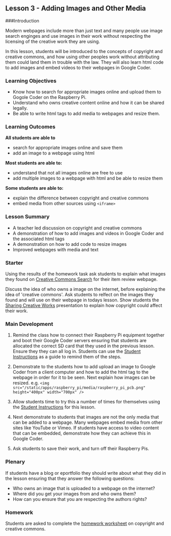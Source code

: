 ## Lesson 3 - Adding Images and Other Media

###Introduction

Modern webpages include more than just text and many people use image search enginges and use images in their work without respecting the licensing of the creative work they are using.

In this lesson, students will be introduced to the concepts of  copyright and creative commons, and how using other peoples work without attributing them could land them in trouble with the law. They will also learn html code to add images and embed videos to their webpages in Google Coder.

### Learning Objectives

- Know how to search for appropriate images online and upload them to Gogole Coder on the Raspberry Pi.
- Understand who owns creative content online and how it can be shared legally.
- Be able to write html tags to add media to webpages and resize them.


### Learning Outcomes

**All students are able to**

- search for appropriate images online and save them
- add an image to a webpage using html

**Most students are able to:**

- understand that not all images online are free to use
- add multiple images to a webpage with html and be able to resize them


**Some students are able to:**

- explain the difference between copyright and creative commons
- embed media from other sources using `<iframe>`



### Lesson Summary

- A teacher led discussion on copyright and creative commons
- A demonstration of how to add images and videos in Google Coder and the associated html tags
- A demonstration on how to add code to resize images
- Improved webpages with media and text


### Starter

Using the results of the homework task ask students to explain what images they found on [Creative Commons Search](http://search.creativecommons.org) for their item review webpage. 

Discuss the idea of who owns a image on the internet, before explaining the idea of 'creative commons'. Ask students to relfect on the images they found and will use on their webpage in todays lesson. Show students the [Sharing Creative Works](http://wiki.creativecommons.org/Sharing_Creative_Works) presentation to explain how copyright could affect their work.


### Main Development

1. Remind the class how to connect their Raspberry Pi equipment together and boot their Google Coder servers ensuring that students are allocated the correct SD card that they used in the previous lesson. Ensure they they can all log in. Students can use the [Student Instructions](https://github.com/raspberrypilearning/coder-html-css-lessons/blob/master/Lesson-3/student-instructions-3.md) as a guide to remind them of the steps.

2. Demonstrate to the students how to add upload an image to Google Coder from a client computer and how to add the html tag to the webpage in order for it to be seen. Next explain how images can be resized. e.g. `<img src="/static/apps/raspberry_pi/media/raspberry_pi_pcb.png" height="400px" width="700px" />`

3. Allow students time to try this a number of times for themselves using the [Student Instructions](https://github.com/raspberrypilearning/coder-html-css-lessons/blob/master/Lesson-3/student-instructions-3.md) for this lesson.

4. Next demonstrate to students that images are not the only media that can be added to a webpage. Many webpages embed media from other sites like YouTube or Vimeo. If students have access to video content that can be embedded, demonstrate how they can achieve this in Google Coder. 

5. Ask students to save their work, and turn off their Raspberry Pis.

### Plenary

If students have a blog or eportfolio they should write about what they did in the lesson ensuring that they answer the following questions:

- Who owns an image that is uploaded to a webpage on the internet?
- Where did you get your images from and who owns them?
- How can you ensure that you are respecting the authors rights?

### Homework

Students are asked to complete the [homework worksheet]() on copyright and creative commons.


